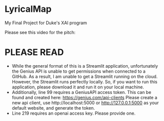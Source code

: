 # LyricalMap
My Final Project for Duke's XAI program

Please see this video for the pitch:


# PLEASE READ
- While the general format of this is a Streamlit application, unfortunately the Genius API is unable to get permissions when connected to a GitHub. As a result, I am unable to get a Streamlit running on the cloud. However, the Streamlit runs perfectly locally. So, if you want to run this application, please download it and run it on your local machine. 
- Additionally, line 99 requires a GeniusAPI access token. This can be found and created here: https://genius.com/api-clients 
Please create a new api client, use http://localhost:5000 or http://127.0.0.1:5000 as your default website, and generate the token.
- Line 219 requires an openai access key. Please provide one.
